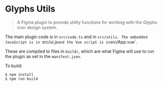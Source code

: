 # Glyphs Utils

> A Figma plugin to provide utility functions for working with the Glyphs icon design system.

The main plugin code is in `src/code.ts` and in `src/utils. The embedded JavaScript is in `src/ui.js` and the Vue script is in `src/App.vue`.

These are compiled to files in `build/`, which are what Figma will use to run the plugin as set in the `manifest.json`.

To build:

    $ npm install
    $ npm run build
